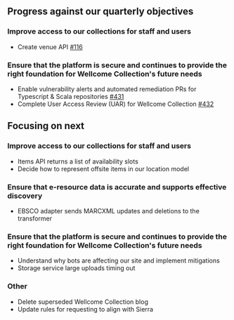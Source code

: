 ## Progress against our quarterly objectives

### Improve access to our collections for staff and users
- Create venue API [#116](https://github.com/wellcomecollection/content-api/issues/116)

### Ensure that the platform is secure and continues to provide the right foundation for Wellcome Collection's future needs
- Enable vulnerability alerts and automated remediation PRs for Typescript & Scala repositories [#431](https://github.com/wellcomecollection/platform-infrastructure/issues/431)
- Complete User Access Review (UAR) for Wellcome Collection [#432](https://github.com/wellcomecollection/platform-infrastructure/issues/432)


## Focusing on next

### Improve access to our collections for staff and users
- Items API returns a list of availability slots
- Decide how to represent offsite items in our location model

### Ensure that e-resource data is accurate and supports effective discovery
- EBSCO adapter sends MARCXML updates and deletions to the transformer

### Ensure that the platform is secure and continues to provide the right foundation for Wellcome Collection's future needs
- Understand why bots are affecting our site and implement mitigations
- Storage service large uploads timing out

### Other
- Delete superseded Wellcome Collection blog
- Update rules for requesting to align with Sierra 
